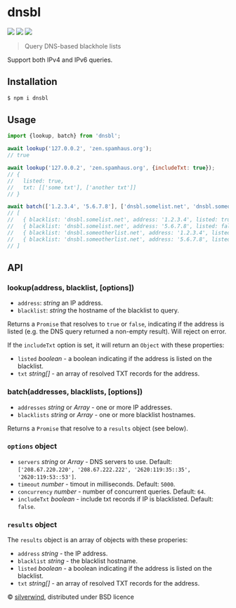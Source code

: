 # dnsbl
[![](https://img.shields.io/npm/v/dnsbl.svg?style=flat)](https://www.npmjs.org/package/dnsbl) [![](https://img.shields.io/npm/dm/dnsbl.svg)](https://www.npmjs.org/package/dnsbl) [![](https://packagephobia.com/badge?p=dnsbl)](https://packagephobia.com/result?p=dnsbl)
> Query DNS-based blackhole lists

Support both IPv4 and IPv6 queries.

## Installation
```sh
$ npm i dnsbl
```

## Usage
```js
import {lookup, batch} from 'dnsbl';

await lookup('127.0.0.2', 'zen.spamhaus.org');
// true

await lookup('127.0.0.2', 'zen.spamhaus.org', {includeTxt: true});
// {
//   listed: true,
//   txt: [['some txt'], ['another txt']]
// }

await batch(['1.2.3.4', '5.6.7.8'], ['dnsbl.somelist.net', 'dnsbl.someotherlist.net']);
// [
//   { blacklist: 'dnsbl.somelist.net', address: '1.2.3.4', listed: true },
//   { blacklist: 'dnsbl.somelist.net', address: '5.6.7.8', listed: false },
//   { blacklist: 'dnsbl.someotherlist.net', address: '1.2.3.4', listed: true },
//   { blacklist: 'dnsbl.someotherlist.net', address: '5.6.7.8', listed: false }
// ]
```

## API
### lookup(address, blacklist, [options])
- `address`: *string* an IP address.
- `blacklist`: *string* the hostname of the blacklist to query.

Returns a `Promise` that resolves to `true` or `false`, indicating if the address is listed (e.g. the DNS query returned a non-empty result). Will reject on error.

If the `includeTxt` option is set, it will return an `Object` with these properties:
- `listed` *boolean* - a boolean indicating if the address is listed on the blacklist.
- `txt` *string[]* - an array of resolved TXT records for the address.

### batch(addresses, blacklists, [options])
- `addresses` *string* or *Array* - one or more IP addresses.
- `blacklists` *string* or *Array* - one or more blacklist hostnames.

Returns a `Promise` that resolve to a `results` object (see below).

### `options` object
- `servers` *string* or *Array* - DNS servers to use. Default: `['208.67.220.220', '208.67.222.222', '2620:119:35::35', '2620:119:53::53']`.
- `timeout` *number* - timout in milliseconds. Default: `5000`.
- `concurrency` *number* - number of concurrent queries. Default: `64`.
- `includeTxt` *boolean* - include txt records if IP is blacklisted. Default: `false`.

### `results` object
The `results` object is an array of objects with these properies:
- `address` *string* - the IP address.
- `blacklist` *string* - the blacklist hostname.
- `listed` *boolean* - a boolean indicating if the address is listed on the blacklist.
- `txt` *string[]* - an array of resolved TXT records for the address.

© [silverwind](https://github.com/silverwind), distributed under BSD licence
